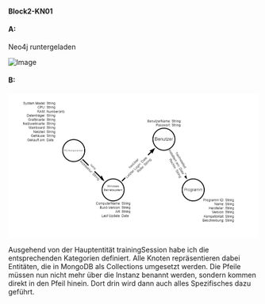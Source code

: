 #### Block2-KN01

#### A:

Neo4j runtergeladen

![Image](https://github.com/user-attachments/assets/7358897f-4fbe-47e7-9534-c0a135db4104)

#### B:

![Neo4j-LogischesModell-arrowsApp.png](Files/Neo4j-LogischesModell-arrowsApp.png)


Ausgehend von der Hauptentität trainingSession habe ich die entsprechenden Kategorien definiert.
Alle Knoten repräsentieren dabei Entitäten, die in MongoDB als Collections umgesetzt werden.
Die Pfeile müssen nun nicht mehr über die Instanz benannt werden, sondern kommen direkt in den Pfeil hinein.
Dort drin wird dann auch alles Spezifisches dazu geführt. 

